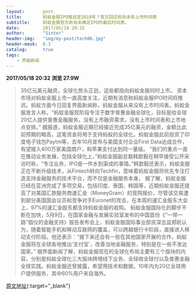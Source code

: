 ```yaml
---
layout:       post
title:        蚂蚁金服IPO推迟至2018年？官方回应称尚未有上市时间表
subtitle:     蚂蚁金服官方称尚未确定IPO的最后时间表。
date:         2017/05/18 20:32
author:       "Sinter"
header-img:   "img/my-post/tech06.jpg"
header-mask:  0.3
catalog:      true
tags:
    - 界面新闻
---
```


**2017/05/18 20:32**  **浏览 27.9W**

> 35亿元美元融资，全球化势头正劲，这些都指向蚂蚁金服何时上市。
资本市场对蚂蚁金服上市一直高度关注，近期有消息称蚂蚁金服IPO时间将推迟。蚂蚁方面今日回复界面新闻称，蚂蚁金服从来没有上市时间表。蚂蚁金服发言人称，“蚂蚁金服现阶段专注于数字普惠金融全球化，目标是给全球20亿人提供普惠金融服务，没有上市融资需求，没有上市时间表和上市地点安排。”
据报道，蚂蚁金服近期已经接近完成35亿美元的融资，金额比此前预期的略高，这笔资金将用于支持蚂蚁的全球化。蚂蚁金服此前投资了印度电子钱包Paytm等，去年10月宣布与美国支付企业First Data达成合作，有望接入400万家美国商户，和苹果支付达到同一量级。
“我们的重点一直在推动业务发展，包括全球化上，”蚂蚁金服副总裁韩歆毅在稍早接受公开采访时称，“专注业务，IPO是一件水到渠成的事情。”韩歆毅还表示，蚂蚁金服正在不断升级技术，从Fintech转向Techfin，意味着蚂蚁金服将优先专注打造支持金融服务的技术平台，而不仅是金融服务本身。
据了解，蚂蚁金服已经在亚洲完成了多项交易，包括印度、泰国、韩国等，近期蚂蚁金服还提高了对美国汇款服务商速汇金（MoneyGram）的竞购报价，尽管该交易遭到部分美国国会议员和竞争对手Euronet的攻击，在本周的速汇金股东大会上，97%的速汇金股东都支持蚂蚁金服的收购。
蚂蚁金服国际化的脚步不断在加快，5月9日，在国家金融与发展实验室发布的中国首份《“一带一路”倡仪的金融支持》报告发布会上，蚂蚁金服国际事业部资深总监郏航认为，随着智能手机和移动互联网的覆盖，可以跨越银行卡阶段，直接进入移动支付阶段。他还表示：“接下来还会有一些在其他国家开展的合作，蚂蚁金服将在全球各地推出‘支付宝’，改善当地金融服务，特别是在一些不发达国家。”
据界面新闻了解，蚂蚁金服现在的全球化布局主要有三个版块的内容，分别是蚂蚁全球化三大版块跨境线下业务、全球收全球付以及普惠金融全球实践。蚂蚁金服还曾披露，希望用技术和数据，10年内为20亿全球用户提供服务，其中60%用户来自海外。


[原文地址](http://www.jiemian.com/article/1331805.html){:target="_blank"}


